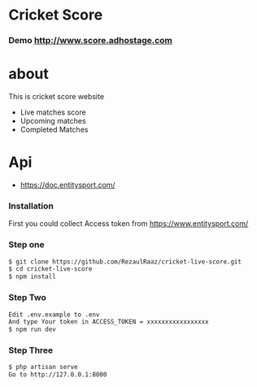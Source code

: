# Cricket Score 
### Demo http://www.score.adhostage.com
# about
This is cricket score website 
 
 - Live matches score
  - Upcoming matches
  - Completed Matches

# Api

  - https://doc.entitysport.com/

### Installation

First you could collect Access token from https://www.entitysport.com/
### Step one
```sh
$ git clone https://github.com/RezaulRaaz/cricket-live-score.git
$ cd cricket-live-score
$ npm install
```

### Step Two

```sh
Edit .env.example to .env
And type Your token in ACCESS_TOKEN = xxxxxxxxxxxxxxxxx
$ npm run dev
```

### Step Three

```sh
$ php artisan serve
Go to http://127.0.0.1:8000
```
